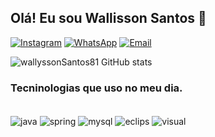 ## Olá! Eu sou Wallisson Santos  👋

[![Instagram](https://img.shields.io/badge/Instagram-E4405F?style=for-the-badge&logo=instagram&logoColor=white)](https://instagram.com/wallysson23)
[![WhatsApp](https://img.shields.io/badge/WhatsApp-25D366?style=for-the-badge&logo=whatsapp&logoColor=white)](https://81994995755)
[![Email](https://img.shields.io/badge/Gmail-D14836?style=for-the-badge&logo=gmail&logoColor=white)](https://wallyssonsantos@yahoo.com.br)

![wallyssonSantos81 GitHub stats](https://github-readme-stats.vercel.app/api?username=wallyssonSantos81&show_icons=true&theme=dracula)

### Tecninologias que uso no meu dia.

<div style="display: inline_blog"><br/>
    <img align="center" alt="java" src="https://img.shields.io/badge/Java-ED8B00?style=for-the-badge&logo=openjdk&logoColor=white" />
    <img align="center" alt="spring" src="https://img.shields.io/badge/Spring-6DB33F?style=for-the-badge&logo=spring&logoColor=white" />
    <img align="center" alt="mysql" src="https://img.shields.io/badge/MySQL-00000F?style=for-the-badge&logo=mysql&logoColor=white" />
    <img align="center" alt="eclips" src="https://img.shields.io/badge/Eclipse-2C2255?style=for-the-badge&logo=eclipse&logoColor=white" />
    <img align="center" alt="visual" src="https://img.shields.io/badge/Visual_Studio-5C2D91?style=for-the-badge&logo=visual%20studio&logoColor=white" />

</div>
